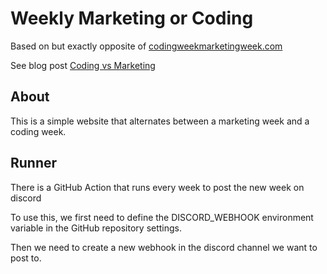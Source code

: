 # Weekly Marketing or Coding

Based on but exactly opposite of [codingweekmarketingweek.com](https://codingweekmarketingweek.com/)

See blog post [Coding vs Marketing](https://blog.antarcticsolutions.ca/blog/code-vs-marketing)

## About

This is a simple website that alternates between a marketing week and a coding week.

## Runner

There is a GitHub Action that runs every week to post the new week on discord

To use this, we first need to define the DISCORD_WEBHOOK environment variable in the GitHub repository settings.

Then we need to create a new webhook in the discord channel we want to post to.

